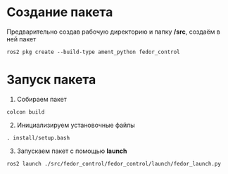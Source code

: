 # Создание пакета
Предварительно создав рабочую директорию и папку **/src**, создаём в ней пакет
```
ros2 pkg create --build-type ament_python fedor_control
```
# Запуск пакета
1. Собираем пакет
```
colcon build
```
2. Инициализируем установочные файлы
```
. install/setup.bash
```
3. Запускаем пакет с помощью **launch**
```
ros2 launch ./src/fedor_control/fedor_control/launch/fedor_launch.py
```